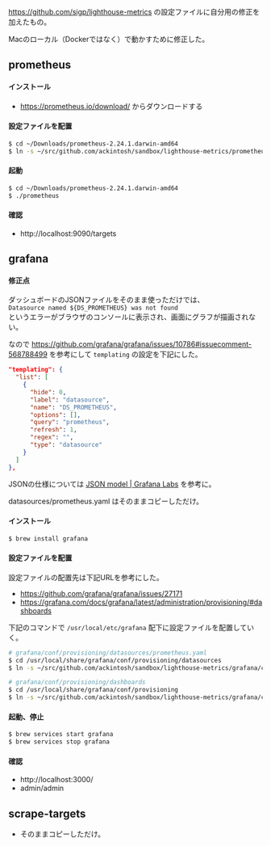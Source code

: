 https://github.com/sigp/lighthouse-metrics の設定ファイルに自分用の修正を加えたもの。

Macのローカル（Dockerではなく）で動かすために修正した。


## prometheus

#### インストール

- https://prometheus.io/download/ からダウンロードする

#### 設定ファイルを配置

```bash
$ cd ~/Downloads/prometheus-2.24.1.darwin-amd64
$ ln -s ~/src/github.com/ackintosh/sandbox/lighthouse-metrics/prometheus.yml prometheus.yml
```

#### 起動

```bash
$ cd ~/Downloads/prometheus-2.24.1.darwin-amd64
$ ./prometheus
```

#### 確認

- http://localhost:9090/targets


## grafana

#### 修正点

ダッシュボードのJSONファイルをそのまま使っただけでは、  
`Datasource named ${DS_PROMETHEUS} was not found`  
というエラーがブラウザのコンソールに表示され、画面にグラフが描画されない。

なので https://github.com/grafana/grafana/issues/10786#issuecomment-568788499 を参考にして `templating` の設定を下記にした。

```json
"templating": {
  "list": [
    {
      "hide": 0,
      "label": "datasource",
      "name": "DS_PROMETHEUS",
      "options": [],
      "query": "prometheus",
      "refresh": 1,
      "regex": "",
      "type": "datasource"
    }
  ]
},
```

JSONの仕様については [JSON model | Grafana Labs](https://grafana.com/docs/grafana/latest/dashboards/json-model/) を参考に。

datasources/prometheus.yaml はそのままコピーしただけ。

#### インストール

```bash
$ brew install grafana
```

#### 設定ファイルを配置

設定ファイルの配置先は下記URLを参考にした。

- https://github.com/grafana/grafana/issues/27171
- https://grafana.com/docs/grafana/latest/administration/provisioning/#dashboards

下記のコマンドで `/usr/local/etc/grafana` 配下に設定ファイルを配置していく。

```bash
# grafana/conf/provisioning/datasources/prometheus.yaml
$ cd /usr/local/share/grafana/conf/provisioning/datasources
$ ln -s ~/src/github.com/ackintosh/sandbox/lighthouse-metrics/grafana/conf/provisioning/datasources/prometheus.yaml prometheus.yaml

# grafana/conf/provisioning/dashboards
$ cd /usr/local/share/grafana/conf/provisioning
$ ln -s ~/src/github.com/ackintosh/sandbox/lighthouse-metrics/grafana/conf/provisioning/dashboards dashboards
```

#### 起動、停止

```bash
$ brew services start grafana
$ brew services stop grafana
```

#### 確認

- http://localhost:3000/
- admin/admin


## scrape-targets

- そのままコピーしただけ。

